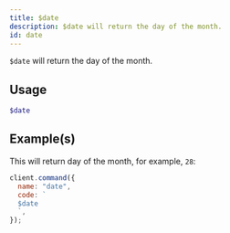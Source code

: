 ```yaml
---
title: $date
description: $date will return the day of the month.
id: date
---
```


`$date` will return the day of the month.

## Usage

```php
$date
```

## Example(s)

This will return day of the month, for example, `28`:

```javascript
client.command({
  name: "date",
  code: `
  $date
  `,
});
```
